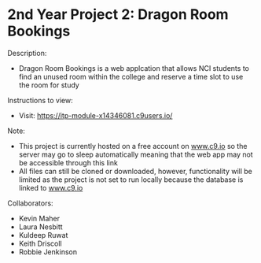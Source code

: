 # 2nd Year Project 2: Dragon Room Bookings
Description:
- Dragon Room Bookings is a web applcation that allows NCI students to find an unused room within the college and reserve a time slot to use the room for study

Instructions to view:
- Visit: https://itp-module-x14346081.c9users.io/

Note:
- This project is currently hosted on a free account on www.c9.io so the server may go to sleep automatically meaning that the web app may not be accessible through this link
- All files can still be cloned or downloaded, however, functionality will be limited as the project is not set to run locally because the database is linked to www.c9.io

Collaborators:
- Kevin Maher
- Laura Nesbitt
- Kuldeep Ruwat
- Keith Driscoll
- Robbie Jenkinson
